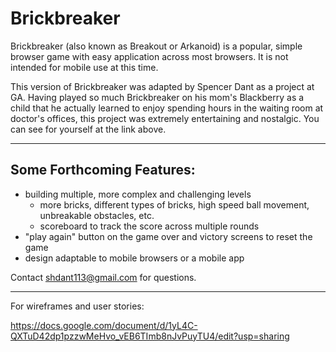 # Brickbreaker

Brickbreaker (also known as Breakout or Arkanoid) is a popular, simple browser game with easy application across most browsers. It is not intended for mobile use at this time. 

This version of Brickbreaker was adapted by Spencer Dant as a project at GA. Having played so much Brickbreaker on his mom's Blackberry as a child that he actually learned to enjoy spending hours in the waiting room at doctor's offices, this project was extremely entertaining and nostalgic.  You can see for yourself at the link above.

---

## Some Forthcoming Features:

* building multiple, more complex and challenging levels
  * more bricks, different types of bricks, high speed ball movement, unbreakable obstacles, etc.
  * scoreboard to track the score across multiple rounds
* "play again" button on the game over and victory screens to reset the game
* design adaptable to mobile browsers or a mobile app

Contact shdant113@gmail.com for questions.

---

For wireframes and user stories:

https://docs.google.com/document/d/1yL4C-QXTuD42dp1pzzwMeHvo_vEB6TImb8nJvPuyTU4/edit?usp=sharing
















